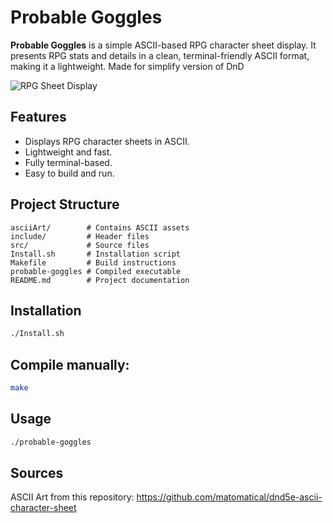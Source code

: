 # Probable Goggles

**Probable Goggles** is a simple ASCII-based RPG character sheet display. It presents RPG stats and details in a clean, terminal-friendly ASCII format, making it a lightweight. Made for simplify version of DnD

![RPG Sheet Display](https://github.com/user-attachments/assets/6b257caf-546e-44ae-89a6-8f8c1cbf3deb)

## Features

* Displays RPG character sheets in ASCII.
* Lightweight and fast.
* Fully terminal-based.
* Easy to build and run.

## Project Structure

```
asciiArt/        # Contains ASCII assets
include/         # Header files
src/             # Source files
Install.sh       # Installation script
Makefile         # Build instructions
probable-goggles # Compiled executable
README.md        # Project documentation
```

## Installation

```bash
./Install.sh
```

## Compile manually:

```bash
make
```

## Usage

```bash
./probable-goggles
```
## Sources
ASCII Art from this repository:
https://github.com/matomatical/dnd5e-ascii-character-sheet
